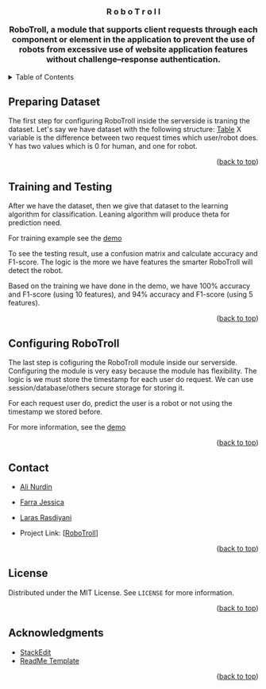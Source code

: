 <div id="top"></div>
<!--
* Thanks for checking out the Best-README-Template. If you have a suggestion
* that would make this better, please fork the repo and create a pull request
* or simply open an issue with the tag "enhancement".
* Don't forget to give the project a star!
* Thanks again! Now go create something AMAZING! :D
-->

<!-- PROJECT LOGO -->
<br />
<div>
  <h3 align="center">R o b o T r o l l</h>
  <p align="center">RoboTroll, a module that supports client requests through each component or element in the application to prevent the use of robots from excessive use of website application features without challenge–response authentication.</p>
</div>

<!-- TABLE OF CONTENTS -->
<details>
  <summary>Table of Contents</summary>
  <ol>
    <li>
      <a href="#preparing-dataset">Preparing Dataset</a>
      <ul>
      </ul>
    </li>
    <li>
      <a href="#training-testing">Training and Testing</a>
      <ul>
  </li>
      </ul>
    </li>
    <li><a href="#configuration">Configuring RoboTroll</a></li>
    <li><a href="#license">License</a></li>
    <li><a href="#contact">Contact</a></li>
    <li> <a href="#acknowledgements"> Acknowledgements</a></li>
</details>

<!-- Preparing -->
## Preparing Dataset
The first step for configuring RoboTroll inside the serverside is traning the dataset. Let's say we have dataset with the following structure:
[Table](https://github.com/larasras/RoboTroll-Demo/blob/main/public/src/table.png)
X variable is the difference between two request times which user/robot does. Y has two values which is 0 for human, and one for robot.

<p align="right">(<a href="#top">back to top</a>)</p>


<!-- Training and Testing -->
## Training and Testing
After we have the dataset, then we give that dataset to the learning algorithm for classification. Leaning algorithm will produce theta for prediction need.

For training example see the [demo](https://github.com/larasras/RoboTroll-Demo)

To see the testing result, use a confusion matrix and calculate accuracy and F1-score. The logic is the more we have features the smarter RoboTroll will detect the robot.

Based on the training we have done in the demo, we have 100% accuracy and F1-score (using 10 features), and 94% accuracy and F1-score (using 5 features).

<p align="right">(<a href="#top">back to top</a>)</p>

<!-- Configuring -->
## Configuring RoboTroll
The last step is cofiguring the RoboTroll module inside our serverside. Configuring the module is very easy because the module has flexibility. The logic is we must store the timestamp for each user do request. We can use session/database/others secure storage for storing it.

For each request user do, predict the user is a robot or not using the timestamp we stored before.

For more information, see the [demo](https://github.com/larasras/RoboTroll-Demo)
<p align="right">(<a href="#top">back to top</a>)</p>

<!-- Contact -->
## Contact
* [Ali Nurdin](https://github.com/alinrdinn)
* [Farra Jessica](https://github.com/FarraJessica)
* [Laras Rasdiyani](https://github.com/larasras)

* Project Link: [[RoboTroll](https://github.com/larasras/RoboTroll-Demo)]
<p align="right">(<a href="#top">back to top</a>)</p>

<!-- License -->
## License
Distributed under the MIT License. See `LICENSE` for more information.

<p align="right">(<a href="#top">back to top</a>)</p>

<!-- ACKNOWLEDGMENTS -->
## Acknowledgments

* [StackEdit](https://stackedit.io/)
* [ReadMe Template](https://github.com/othneildrew/Best-README-Template)

<p align="right">(<a href="#top">back to top</a>)</p>
